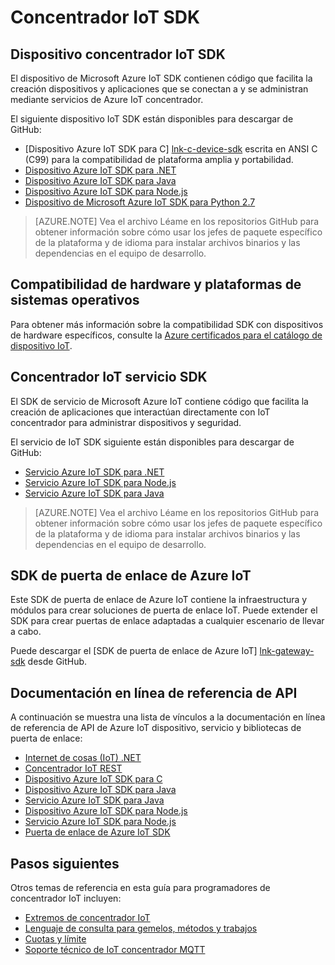 <properties
 pageTitle="Guía de programador - IoT concentrador SDK | Microsoft Azure"
 description="Azure IoT concentrador developer guide - información sobre y vínculos a los diversos SDK de dispositivos y servicios de Azure IoT concentrador."
 services="iot-hub"
 documentationCenter=""
 authors="dominicbetts"
 manager="timlt"
 editor=""/>

<tags
 ms.service="iot-hub"
 ms.devlang="multiple"
 ms.topic="article"
 ms.tgt_pltfrm="na"
 ms.workload="na"
 ms.date="09/30/2016"
 ms.author="dobett"/>

# <a name="iot-hub-sdks"></a>Concentrador IoT SDK

## <a name="iot-hub-device-sdks"></a>Dispositivo concentrador IoT SDK

El dispositivo de Microsoft Azure IoT SDK contienen código que facilita la creación dispositivos y aplicaciones que se conectan a y se administran mediante servicios de Azure IoT concentrador.

El siguiente dispositivo IoT SDK están disponibles para descargar de GitHub:

- [Dispositivo Azure IoT SDK para C] [ lnk-c-device-sdk] escrita en ANSI C (C99) para la compatibilidad de plataforma amplia y portabilidad.
- [Dispositivo Azure IoT SDK para .NET][lnk-dotnet-device-sdk]
- [Dispositivo Azure IoT SDK para Java][lnk-java-device-sdk]
- [Dispositivo Azure IoT SDK para Node.js][lnk-node-device-sdk]
- [Dispositivo de Microsoft Azure IoT SDK para Python 2.7][lnk-python-device-sdk]

> [AZURE.NOTE] Vea el archivo Léame en los repositorios GitHub para obtener información sobre cómo usar los jefes de paquete específico de la plataforma y de idioma para instalar archivos binarios y las dependencias en el equipo de desarrollo.

## <a name="os-platforms-and-hardware-compatibility"></a>Compatibilidad de hardware y plataformas de sistemas operativos

Para obtener más información sobre la compatibilidad SDK con dispositivos de hardware específicos, consulte la [Azure certificados para el catálogo de dispositivo IoT][lnk-certified].

## <a name="iot-hub-service-sdks"></a>Concentrador IoT servicio SDK

El SDK de servicio de Microsoft Azure IoT contiene código que facilita la creación de aplicaciones que interactúan directamente con IoT concentrador para administrar dispositivos y seguridad.

El servicio de IoT SDK siguiente están disponibles para descargar de GitHub:

- [Servicio Azure IoT SDK para .NET][lnk-dotnet-service-sdk]
- [Servicio Azure IoT SDK para Node.js][lnk-node-service-sdk]
- [Servicio Azure IoT SDK para Java][lnk-java-service-sdk]

> [AZURE.NOTE] Vea el archivo Léame en los repositorios GitHub para obtener información sobre cómo usar los jefes de paquete específico de la plataforma y de idioma para instalar archivos binarios y las dependencias en el equipo de desarrollo.

## <a name="azure-iot-gateway-sdk"></a>SDK de puerta de enlace de Azure IoT

Este SDK de puerta de enlace de Azure IoT contiene la infraestructura y módulos para crear soluciones de puerta de enlace IoT. Puede extender el SDK para crear puertas de enlace adaptadas a cualquier escenario de llevar a cabo.

Puede descargar el [SDK de puerta de enlace de Azure IoT] [ lnk-gateway-sdk] desde GitHub.

## <a name="online-api-reference-documentation"></a>Documentación en línea de referencia de API

A continuación se muestra una lista de vínculos a la documentación en línea de referencia de API de Azure IoT dispositivo, servicio y bibliotecas de puerta de enlace:

- [Internet de cosas (IoT) .NET][lnk-dotnet-ref]
- [Concentrador IoT REST][lnk-rest-ref]
- [Dispositivo Azure IoT SDK para C][lnk-c-ref]
- [Dispositivo Azure IoT SDK para Java][lnk-java-ref]
- [Servicio Azure IoT SDK para Java][lnk-java-service-ref]
- [Dispositivo Azure IoT SDK para Node.js][lnk-node-ref]
- [Servicio Azure IoT SDK para Node.js][lnk-node-service-ref]
- [Puerta de enlace de Azure IoT SDK][lnk-gateway-ref]

## <a name="next-steps"></a>Pasos siguientes

Otros temas de referencia en esta guía para programadores de concentrador IoT incluyen:

- [Extremos de concentrador IoT][lnk-devguide-endpoints]
- [Lenguaje de consulta para gemelos, métodos y trabajos][lnk-devguide-query]
- [Cuotas y límite][lnk-devguide-quotas]
- [Soporte técnico de IoT concentrador MQTT][lnk-devguide-mqtt]

<!-- Links and images -->

[lnk-c-device-sdk]: https://github.com/Azure/azure-iot-sdks/blob/master/c/readme.md
[lnk-dotnet-device-sdk]: https://github.com/Azure/azure-iot-sdks/blob/master/csharp/device/readme.md
[lnk-java-device-sdk]: https://github.com/Azure/azure-iot-sdks/blob/master/java/device/readme.md
[lnk-dotnet-service-sdk]: https://github.com/Azure/azure-iot-sdks/blob/master/csharp/service/README.md
[lnk-java-service-sdk]: https://github.com/Azure/azure-iot-sdks/blob/master/java/service/readme.md
[lnk-node-device-sdk]: https://github.com/Azure/azure-iot-sdks/blob/master/node/device/readme.md
[lnk-node-service-sdk]: https://github.com/Azure/azure-iot-sdks/blob/master/node/service/README.md
[lnk-python-device-sdk]: https://github.com/Azure/azure-iot-sdks/blob/master/python/device/readme.md
[lnk-certified]: https://catalog.azureiotsuite.com/
[lnk-gateway-sdk]: https://github.com/Azure/azure-iot-gateway-sdk/blob/master/README.md

[lnk-dotnet-ref]: https://msdn.microsoft.com/library/mt488521.aspx
[lnk-c-ref]: http://azure.github.io/azure-iot-sdks/c/api_reference/index.html
[lnk-java-ref]: http://azure.github.io/azure-iot-sdks/java/device/api_reference/index.html
[lnk-node-ref]: http://azure.github.io/azure-iot-sdks/node/api_reference/azure-iot-device/1.0.15/index.html
[lnk-rest-ref]: https://msdn.microsoft.com/library/mt548492.aspx
[lnk-java-service-ref]: http://azure.github.io/azure-iot-sdks/java/service/api_reference/index.html
[lnk-node-service-ref]: http://azure.github.io/azure-iot-sdks/node/api_reference/azure-iothub/1.0.17/index.html
[lnk-gateway-ref]: http://azure.github.io/azure-iot-gateway-sdk/api_reference/c/html/

[lnk-devguide-endpoints]: iot-hub-devguide-endpoints.md
[lnk-devguide-quotas]: iot-hub-devguide-quotas-throttling.md
[lnk-devguide-query]: iot-hub-devguide-query-language.md
[lnk-devguide-mqtt]: iot-hub-mqtt-support.md